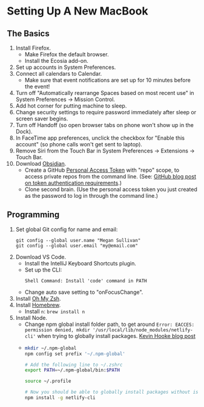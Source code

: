 # Setting Up A New MacBook

## The Basics

1. Install Firefox.
    * Make Firefox the default browser.
    * Install the Ecosia add-on.
1. Set up accounts in System Preferences.
1. Connect all calendars to Calendar.
    * Make sure that event notifications are set up for 10 minutes before the event!
1. Turn off "Automatically rearrange Spaces based on most recent use" in System Preferences -> Mission Control.
1. Add hot corner for putting machine to sleep.
1. Change security settings to require password immediately after sleep or screen saver begins.
1. Turn off Handoff (so open browser tabs on phone won't show up in the Dock).
1. In FaceTime app preferences, unclick the checkbox for "Enable this account" (so phone calls won't get sent to laptop). 
1. Remove Siri from the Touch Bar in System Preferences -> Extensions -> Touch Bar.
1. Download [Obsidian](https://obsidian.md/).
    * Create a GitHub [Personal Access Token](https://docs.github.com/en/authentication/keeping-your-account-and-data-secure/creating-a-personal-access-token) with "repo" scope, to access private repos from the command line. (See: [GitHub blog post on token authentication requirements](https://github.blog/2020-12-15-token-authentication-requirements-for-git-operations/).)
    * Clone second brain. (Use the personal access token you just created as the password to log in through the command line.)

## Programming

1. Set global Git config for name and email:
    ```shell
    git config --global user.name "Megan Sullivan"
    git config --global user.email "my@email.com"
    ```
1. Download VS Code.
    * Install the IntelliJ Keyboard Shortcuts plugin.
    * Set up the CLI:
        ```
        Shell Command: Install 'code' command in PATH
        ```
    * Change auto save setting to "onFocusChange".
1. Install [Oh My Zsh](https://ohmyz.sh/).
1. Install [Homebrew](https://brew.sh/).
    * Install `n`: `brew install n`
1. Install Node.
    * Change npm global install folder path, to get around `Error: EACCES: permission denied, mkdir '/usr/local/lib/node_modules/netlify-cli'` when trying to globally install packages. [Kevin Hooke blog post](https://www.kevinhooke.com/2018/02/09/fixing-npm-global-install-permissions-on-macos/)
    * ```sh
      mkdir ~/.npm-global
      npm config set prefix '~/.npm-global'
      
      # Add the following line to ~/.zshrc
      export PATH=~/.npm-global/bin:$PATH
      
      source ~/.profile
      
      # Now you should be able to globally install packages without issues
      npm install -g netlify-cli
      ```
